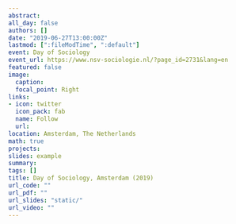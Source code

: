 ```yaml
---
abstract:
all_day: false
authors: []
date: "2019-06-27T13:00:00Z"
lastmod: [":fileModTime", ":default"]
event: Day of Sociology
event_url: https://www.nsv-sociologie.nl/?page_id=2731&lang=en
featured: false
image:
  caption:
  focal_point: Right
links:
- icon: twitter
  icon_pack: fab
  name: Follow
  url: 
location: Amsterdam, The Netherlands
math: true
projects:
slides: example
summary:
tags: []
title: Day of Sociology, Amsterdam (2019)
url_code: ""
url_pdf: ""
url_slides: "static/"
url_video: ""
---
```

